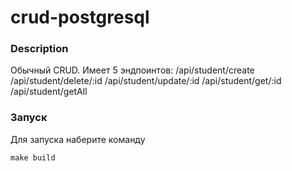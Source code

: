 # crud-postgresql

### Description
Обычный CRUD. Имеет 5 эндпоинтов:
/api/student/create
/api/student/delete/:id
/api/student/update/:id
/api/student/get/:id
/api/student/getAll
### Запуск
Для запуска наберите команду
```````````console
make build
```````````
